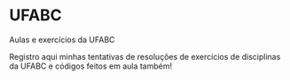 # UFABC
Aulas e exercícios da UFABC

Registro aqui minhas tentativas de resoluções de exercicios de disciplinas da UFABC e códigos feitos em aula também!
